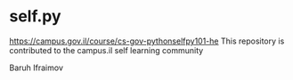 # self.py
https://campus.gov.il/course/cs-gov-pythonselfpy101-he
This repository is contributed to the campus.il self learning community

Baruh Ifraimov
